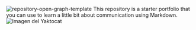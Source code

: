 ![repository-open-graph-template](https://user-images.githubusercontent.com/80088338/127410486-c5717695-e294-4ee1-8faf-e649974199b1.png)
This repository is a starter portfolio that you can use to learn a little bit about communication using Markdown.
![Imagen del Yaktocat](https://octodex.github.com/images/yaktocat.png)
